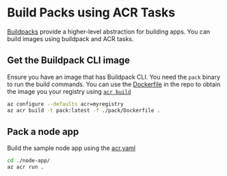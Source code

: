 # Build Packs using ACR Tasks

[Buildpacks](https://buildpacks.io/) provide a higher-level abstraction for building apps. You can build images using buildpack and ACR tasks. 

## Get the Buildpack CLI image

Ensure you have an image that has Buildpack CLI. You need the `pack` binary to run the build commands.
You can use the [Dockerfile](pack/Dockerfile) in the repo to obtain the image you your registry using [`acr build`](https://aka.ms/acr/build)

```bash
az configure --defaults acr=myregistry
az acr build -t pack:latest -f ./pack/Dockerfile .  
```

## Pack a node app

Build the sample node app using the [acr.yaml](node-app/acr.yaml)

```bash
cd ./node-app/
az acr run .
```